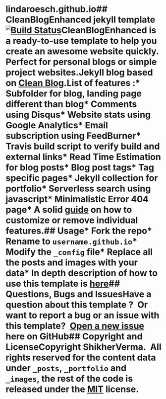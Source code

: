 # lindaroesch.github.io## CleanBlogEnhanced jekyll template[![Build Status](https://travis-ci.org/ShikherVerma/Shikherverma.github.io.svg?branch=master)](https://travis-ci.org/ShikherVerma/Shikherverma.github.io)CleanBlogEnhanced is a ready-to-use template to help you create an awesome website quickly. Perfect for personal blogs or simple project websites.Jekyll blog based on [Clean Blog](http://startbootstrap.com/template-overviews/clean-blog/).List of features :* Subfolder for blog, landing page different than blog* Comments using Disqus* Website stats using Google Analytics* Email subscription using FeedBurner* Travis build script to verify build and external links* Read Time Estimation for blog posts* Blog post tags* Tag specific pages* Jekyll collection for portfolio* Serverless search using javascript* Minimalistic Error 404 page* A solid [guide](http://shikherverma.com/blog/Yet-Another-Jekyll-Blog) on how to customize or remove individual features.## Usage* Fork the repo* Rename to `username.github.io`* Modify the `_config` file* Replace all the posts and images with your data* In depth description of how to use this template is [here](http://shikherverma.com/blog/Yet-Another-Jekyll-Blog)## Questions, Bugs and IssuesHave a question about this template ?  Or want to report a bug or an issue with this template?  [Open a new issue](https://github.com/ShikherVerma/shikherverma.github.io/issues) here on GitHub## Copyright and LicenseCopyright ShikherVerma.  All rights reserved for the content data under `_posts`, `_portfolio` and `_images`, the rest of the code is released under the [MIT](https://github.com/ShikherVerma/shikherverma.github.io/blob/gh-pages/LICENSE) license.

